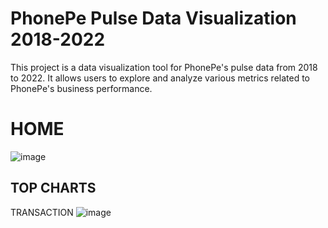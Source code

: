 # PhonePe Pulse Data Visualization 2018-2022

This project is a data visualization tool for PhonePe's pulse data from 2018 to 2022. It allows users to explore and analyze various metrics related to PhonePe's business performance.

# HOME #
![image](https://github.com/Tirumal024/Phonepe/assets/131777752/3773ecbc-b2e3-4e47-b985-8f8f86e52d0c)

## TOP CHARTS

TRANSACTION
![image](https://github.com/Tirumal024/Phonepe/assets/131777752/9a7f4cd7-a212-45f5-a0ff-f17b165a8cd3)

